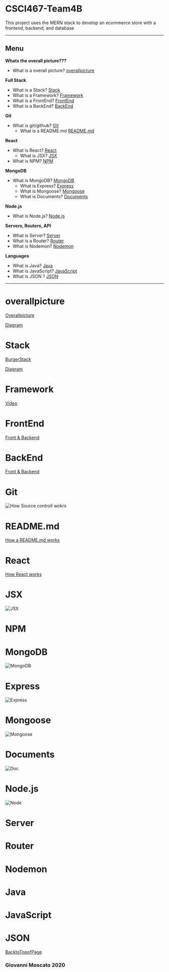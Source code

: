 # CSCI467-Team4B

This project uses the MERN stack to develop an ecommerce store with a frontend, backend, and database

***********************************************************************************************************************************************



## Menu
**Whats the overall picture???**
- What is a overall picture? [overallpicture](#overallpicture)


**Full Stack**
- What is a Stack? [Stack](#Stack)
- What is a Framework? [Framework](#Framework)
- What is a FrontEnd? [FrontEnd](#FrontEnd)
- What is a BackEnd? [BackEnd](#BackEnd)


**Git**
- What is git/github? [Git](#Git)
  - What is a README.md [README.md](#README.md)
  


**React**
- What is React? [React](#React)
  - What is JSX? [JSX](#JSX)
- What is NPM? [NPM](#NPM)
  



**MongoDB**
- What is MongoDB? [MongoDB](#MongoDB)
  - What is Express? [Express](#Express)
  - What is Mongoose? [Mongoose](#Mongoose)
  - What is Documents? [Documents](#Documents)



**Node.js**
- What is Node.js? [Node.js](#Node.js)



**Servers, Routers, API**
- What is Server? [Server](#Server)
- What is a Router? [Router](#Router)
- What is Nodemon? [Nodemon](#Nodemon)


**Languages**
- What is Java? [Java](#Java)
- What is JavaScript? [JavaScript](#JavaScript)
- What is JSON ? [JSON](#JSON)





***********************************************************************************************************************************************
 



# overallpicture

[Overallpicture](https://www.mongodb.com/mern-stack)

[Diagram](https://webassets.mongodb.com/_com_assets/cms/mern-stack-b9q1kbudz0.png)



# Stack

[BurgerStack](https://www.thesoftwareguild.com/blog/build-your-own-technology-stack/)

[Diagram](https://coggle.it/diagram/V7jWVHrkbbVB-0OZ/t/full-stack-web-developer)


# Framework

[Video](https://www.youtube.com/watch?v=gq4S-ovWVlM)


# FrontEnd

[Front & Backend](https://blog.hyperiondev.com/index.php/2019/04/17/infographic-front-end-vs-back-end-web-development/)

# BackEnd

[Front & Backend](https://blog.hyperiondev.com/index.php/2019/04/17/infographic-front-end-vs-back-end-web-development/)



# Git

![How Source controll wokrs](https://livablesoftware.com/wp-content/uploads/2017/11/github-process-english.png)


# README.md

[How a README.md works]( https://www.makeareadme.com/ )




# React

[How React works]( https://www.edureka.co/blog/what-is-react/)



# JSX

![JSX](https://d1jnx9ba8s6j9r.cloudfront.net/blog/wp-content/uploads/2017/08/jsx-2.png)


# NPM



  


# MongoDB

![MongoDB](https://pics.rickosborne.org/blog/wp-content/uploads/2010/02/04205536/SQL-to-MongoDB.png)


# Express

![Express](https://binariks.com/wp-content/uploads/2017/11/express-js-840x502.png)


# Mongoose

![Mongoose](https://cdn-media-1.freecodecamp.org/images/0*b5piDNW1dqlkJWKe.)


# Documents

![Doc](https://docs.mongodb.com/manual/_images/crud-annotated-document.bakedsvg.svg)


# Node.js

![Node](https://i.stack.imgur.com/sRU4s.png)




# Server


# Router


# Nodemon



# Java


# JavaScript


# JSON




[BacktoTopofPage](#Menu)

### Giovanni Moscato 2020
